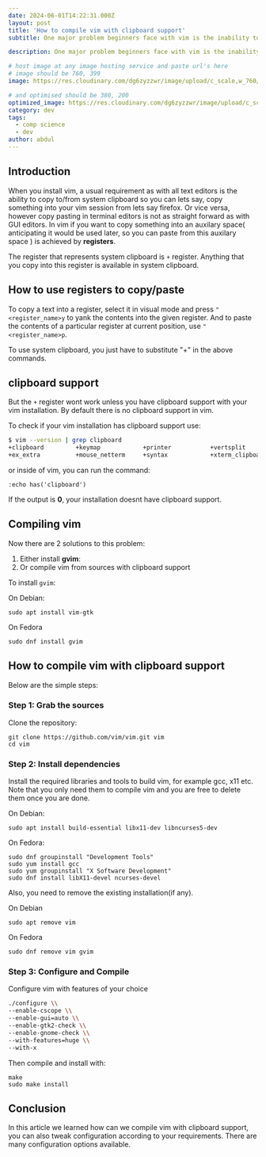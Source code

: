 ```yaml
---
date: 2024-06-01T14:22:31.000Z
layout: post
title: 'How to compile vim with clipboard support'
subtitle: One major problem beginners face with vim is the inability to copy from/to system clipboard. While usually this problem is solved by installing gvim; an unnecessary bloat. In this article we discover how we can compile vim with clipboard support.

description: One major problem beginners face with vim is the inability to copy from/to system clipboard. While usually this problem is solved by installing gvim; an unnecessary bloat. In this article we discover how we can compile vim with clipboard support.

# host image at any image hosting service and paste url's here
# image should be 760, 399
image: https://res.cloudinary.com/dg6zyzzwr/image/upload/c_scale,w_760/v1720559138/default_bvrxw3.png

# and optimised should be 380, 200
optimized_image: https://res.cloudinary.com/dg6zyzzwr/image/upload/c_scale,w_760/v1720559138/default_bvrxw3.png
category: dev
tags:
  - comp science
  - dev
author: abdul
---
```


## Introduction

When you install vim, a usual requirement as with all text editors is
the ability to copy to/from system clipboard so you can lets say, copy
something into your vim session from lets say firefox. Or vice versa,
however copy pasting in terminal editors is not as straight forward as
with GUI editors. In vim if you want to copy something into an auxilary
space( anticipating it would be used later, so you can paste from this
auxilary space ) is achieved by **registers**.

The register that represents system clipboard is `+` register. Anything
that you copy into this register is available in system clipboard.

## How to use registers to copy/paste

To copy a text into a register, select it in visual mode and press 
`"<register_name>y` to yank the contents into the given register. And to
paste the contents of a particular register at current position, use
`"<register_name>p`.

To use system clipboard, you just have to substitute "+" in the above
commands. 


## clipboard support

But the `+` register wont work unless you have clipboard support with
your vim installation. By default there is no clipboard support in vim.

To check if your vim installation has clipboard support use:

```bash
$ vim --version | grep clipboard
+clipboard         +keymap            +printer           +vertsplit
+ex_extra          +mouse_netterm     +syntax            +xterm_clipboard
```

or inside of vim, you can run the command:

```
:echo has('clipboard')
```

If the output is **0**, your installation doesnt have clipboard support.


## Compiling vim

Now there are 2 solutions to this problem:

1. Either install **gvim**:
2. Or compile vim from sources with clipboard support

To install `gvim`:

On Debian:

```
sudo apt install vim-gtk
```

On Fedora

```
sudo dnf install gvim
```

## How to compile vim with clipboard support

Below are the simple steps:

### Step 1: Grab the sources

Clone the repository:

```
git clone https://github.com/vim/vim.git vim
cd vim
```

### Step 2: Install dependencies

Install the required libraries and tools to build vim, for example gcc,
x11 etc. Note that you only need them to compile vim and you are free to
delete them once you are done.

On Debian:

```
sudo apt install build-essential libx11-dev libncurses5-dev
```

On Fedora:

```
sudo dnf groupinstall "Development Tools"
sudo yum install gcc
sudo yum groupinstall "X Software Development"
sudo dnf install libX11-devel ncurses-devel 
```

Also, you need to remove the existing installation(if any).

On Debian

```
sudo apt remove vim
```

On Fedora

```
sudo dnf remove vim gvim
```

### Step 3: Configure and Compile

Configure vim with features of your choice

```bash
./configure \\
--enable-cscope \\
--enable-gui=auto \\
--enable-gtk2-check \\
--enable-gnome-check \\
--with-features=huge \\
--with-x 
```


Then compile and install with:

```
make
sudo make install
```


## Conclusion

In this article we learned how can we compile vim with clipboard
support, you can also tweak configuration according to your
requirements. There are many configuration options available.
